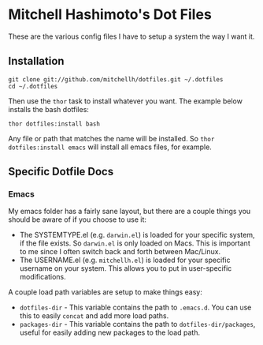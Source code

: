 # Mitchell Hashimoto's Dot Files

These are the various config files I have to setup a system
the way I want it.

## Installation

    git clone git://github.com/mitchellh/dotfiles.git ~/.dotfiles
    cd ~/.dotfiles

Then use the `thor` task to install whatever you want. The example
below installs the bash dotfiles:

    thor dotfiles:install bash

Any file or path that matches the name will be installed. So
`thor dotfiles:install emacs` will install all emacs files, for
example.

## Specific Dotfile Docs

### Emacs

My emacs folder has a fairly sane layout, but there are a couple things
you should be aware of if you choose to use it:

* The SYSTEMTYPE.el (e.g. `darwin.el`) is loaded for your specific system,
  if the file exists. So `darwin.el` is only loaded on Macs. This is important
  to me since I often switch back and forth between Mac/Linux.
* The USERNAME.el (e.g. `mitchellh.el`) is loaded for your specific username
  on your system. This allows you to put in user-specific modifications.

A couple load path variables are setup to make things easy:

* `dotfiles-dir` - This variable contains the path to `.emacs.d`. You can use
  this to easily `concat` and add more load paths.
* `packages-dir` - This variable contains the path to `dotfiles-dir/packages`,
  useful for easily adding new packages to the load path.

